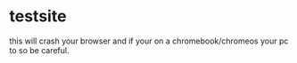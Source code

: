 # testsite

this will crash your browser and if your on a chromebook/chromeos your pc to so be careful.
